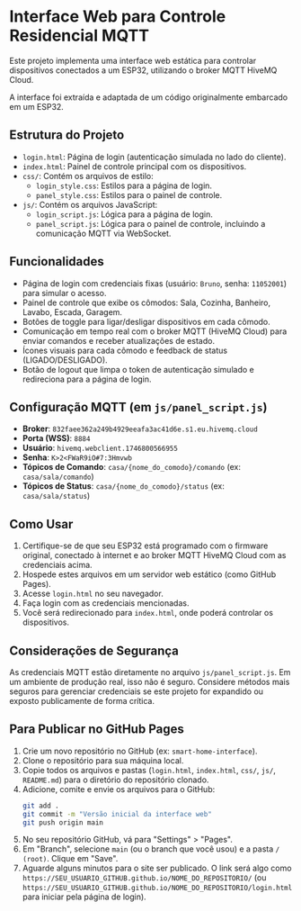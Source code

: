# Interface Web para Controle Residencial MQTT

Este projeto implementa uma interface web estática para controlar dispositivos conectados a um ESP32, utilizando o broker MQTT HiveMQ Cloud.

A interface foi extraída e adaptada de um código originalmente embarcado em um ESP32.

## Estrutura do Projeto

- `login.html`: Página de login (autenticação simulada no lado do cliente).
- `index.html`: Painel de controle principal com os dispositivos.
- `css/`: Contém os arquivos de estilo:
    - `login_style.css`: Estilos para a página de login.
    - `panel_style.css`: Estilos para o painel de controle.
- `js/`: Contém os arquivos JavaScript:
    - `login_script.js`: Lógica para a página de login.
    - `panel_script.js`: Lógica para o painel de controle, incluindo a comunicação MQTT via WebSocket.

## Funcionalidades

- Página de login com credenciais fixas (usuário: `Bruno`, senha: `11052001`) para simular o acesso.
- Painel de controle que exibe os cômodos: Sala, Cozinha, Banheiro, Lavabo, Escada, Garagem.
- Botões de toggle para ligar/desligar dispositivos em cada cômodo.
- Comunicação em tempo real com o broker MQTT (HiveMQ Cloud) para enviar comandos e receber atualizações de estado.
- Ícones visuais para cada cômodo e feedback de status (LIGADO/DESLIGADO).
- Botão de logout que limpa o token de autenticação simulado e redireciona para a página de login.

## Configuração MQTT (em `js/panel_script.js`)

- **Broker**: `832faee362a249b4929eeafa3ac41d6e.s1.eu.hivemq.cloud`
- **Porta (WSS)**: `8884`
- **Usuário**: `hivemq.webclient.1746800566955`
- **Senha**: `K>2<FWaR9iO#7:3Hmvwb`
- **Tópicos de Comando**: `casa/{nome_do_comodo}/comando` (ex: `casa/sala/comando`)
- **Tópicos de Status**: `casa/{nome_do_comodo}/status` (ex: `casa/sala/status`)

## Como Usar

1.  Certifique-se de que seu ESP32 está programado com o firmware original, conectado à internet e ao broker MQTT HiveMQ Cloud com as credenciais acima.
2.  Hospede estes arquivos em um servidor web estático (como GitHub Pages).
3.  Acesse `login.html` no seu navegador.
4.  Faça login com as credenciais mencionadas.
5.  Você será redirecionado para `index.html`, onde poderá controlar os dispositivos.

## Considerações de Segurança

As credenciais MQTT estão diretamente no arquivo `js/panel_script.js`. Em um ambiente de produção real, isso não é seguro. Considere métodos mais seguros para gerenciar credenciais se este projeto for expandido ou exposto publicamente de forma crítica.

## Para Publicar no GitHub Pages

1.  Crie um novo repositório no GitHub (ex: `smart-home-interface`).
2.  Clone o repositório para sua máquina local.
3.  Copie todos os arquivos e pastas (`login.html`, `index.html`, `css/`, `js/`, `README.md`) para o diretório do repositório clonado.
4.  Adicione, comite e envie os arquivos para o GitHub:
    ```bash
    git add .
    git commit -m "Versão inicial da interface web"
    git push origin main
    ```
5.  No seu repositório GitHub, vá para "Settings" > "Pages".
6.  Em "Branch", selecione `main` (ou o branch que você usou) e a pasta `/ (root)`. Clique em "Save".
7.  Aguarde alguns minutos para o site ser publicado. O link será algo como `https://SEU_USUARIO_GITHUB.github.io/NOME_DO_REPOSITORIO/` (ou `https://SEU_USUARIO_GITHUB.github.io/NOME_DO_REPOSITORIO/login.html` para iniciar pela página de login).

